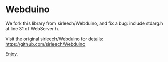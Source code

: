 # Webduino

We fork this library from sirleech/Webduino, and fix a bug: include stdarg.h at line 31 of WebServer.h.

Visit the original sirleech/Webduino for details: https://github.com/sirleech/Webduino

Enjoy.